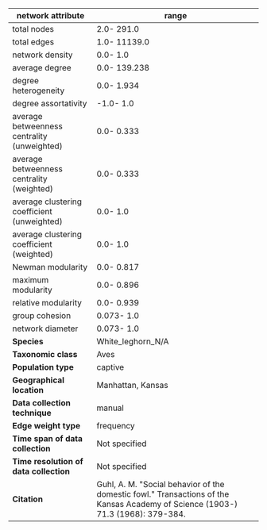network attribute|range
---|---
total nodes|2.0- 291.0
total edges|1.0- 11139.0
network density|0.0- 1.0
average degree|0.0- 139.238
degree heterogeneity|0.0- 1.934
degree assortativity|-1.0- 1.0
average betweenness centrality (unweighted)|0.0- 0.333
average betweenness centrality (weighted)|0.0- 0.333
average clustering coefficient (unweighted)|0.0- 1.0
average clustering coefficient (weighted)|0.0- 1.0
Newman modularity|0.0- 0.817
maximum modularity|0.0- 0.896
relative modularity|0.0- 0.939
group cohesion|0.073- 1.0
network diameter|0.073- 1.0
**Species**| White_leghorn_N/A
**Taxonomic class**| Aves
**Population type**| captive
**Geographical location**| Manhattan, Kansas
**Data collection technique**| manual 
**Edge weight type**| frequency
**Time span of data collection**| Not specified
**Time resolution of data collection**| Not specified
**Citation**| Guhl, A. M. "Social behavior of the domestic fowl." Transactions of the Kansas Academy of Science (1903-) 71.3 (1968): 379-384.